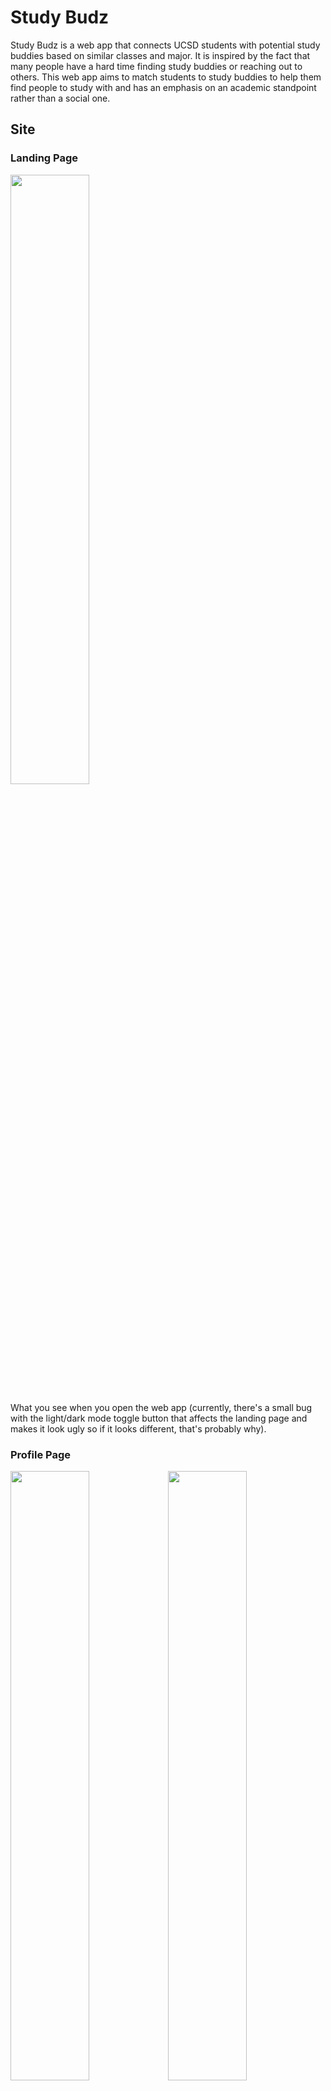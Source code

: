 # Study Budz

Study Budz is a web app that connects UCSD students with potential study buddies based on similar classes and major. It is inspired by the fact that many people have a hard time finding study buddies or reaching out to others. This web app aims to match students to study buddies to help them find people to study with and has an emphasis on an academic standpoint rather than a social one.

## Site
### Landing Page
<img src="screenshots/landing-page.png" width="50%">

What you see when you open the web app (currently, there's a small bug with the light/dark mode toggle button that affects the landing page and makes it look ugly so if it looks different, that's probably why).

### Profile Page
<img src="screenshots/profile-dark.png" width="50%"><img src="screenshots/profile-light.png" width="50%"> 

Once logged in, users can update their profile by selecting a major through the dropdown, listing their classes, updating their bio so others can learn about them, and provide some social media handles so other users can reach out to them. There is also a button to toggle between light and dark mode. 

### Matches Page
<img src="screenshots/matches-page-dark.png" width="60%"> 

When the user's profile is updated, they will see their matches, students who have classes and/or their major in common. For each user, the rest of the students are ordered by the number of classes they have in common, with an extra "point" bonus if they share the same major. Clicking on a user's name would open up their full profile, where they can read their full bio and view their contact information to connect.

## Demo

Check it out [here](https://studybudz.vercel.app)!

Note: There is not a way to delete your account from the site yet once you sign in with Google. You have been warned.

## Built With
Study Budz was built with React.js and uses Firebase to authorize users and store user data.
